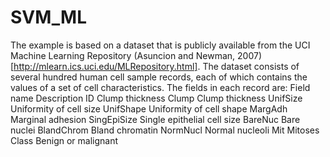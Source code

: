 # SVM_ML
The example is based on a dataset that is publicly available from the UCI Machine Learning Repository (Asuncion and Newman, 2007)[http://mlearn.ics.uci.edu/MLRepository.html]. The dataset consists of several hundred human cell sample records, each of which contains the values of a set of cell characteristics. The fields in each record are:
Field name	Description
ID	Clump thickness
Clump	Clump thickness
UnifSize	Uniformity of cell size
UnifShape	Uniformity of cell shape
MargAdh	Marginal adhesion
SingEpiSize	Single epithelial cell size
BareNuc	Bare nuclei
BlandChrom	Bland chromatin
NormNucl	Normal nucleoli
Mit	Mitoses
Class	Benign or malignant

